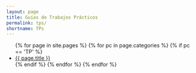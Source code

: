 ```yaml
---
layout: page
title: Guías de Trabajos Prácticos
permalink: tps/
shortname: TPs
---
```

<ul>
  {% for page in site.pages %}    
      {% for pc in page.categories %}
        {% if pc == 'TP' %}
          <li><a href="{{ page.url | relative_url }}">{{ page.title }}</a></li>
        {% endif %}   <!-- cat-match-p -->
      {% endfor %}  <!-- page-category -->
  {% endfor %}  <!-- page -->
</ul>

